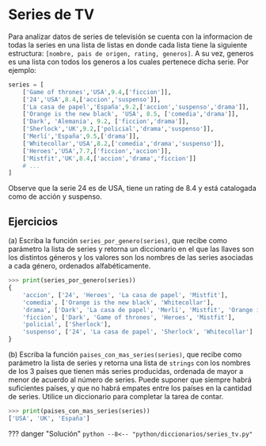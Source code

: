# Series de TV

Para analizar datos de series de televisión se cuenta con la informacion de todas la series en una lista de listas en donde cada lista tiene la siguiente estructura: `[nombre, pais de origen, rating, generos]`. A su vez, generos es una lista con todos los generos a los cuales pertenece dicha serie. Por ejemplo:

```python
series = [
    ['Game of thrones','USA',9.4,['ficcion']],
    ['24','USA',8.4,['accion','suspenso']],
    ['La casa de papel','España',9.2,['accion','suspenso','drama']],
    ['Orange is the new black', 'USA', 8.5, ['comedia','drama']],
    ['Dark', 'Alemania', 9.2, ['ficcion','drama']],
    ['Sherlock','UK',9.2,['policial','drama','suspenso']],
    ['Merlı́','España',9.5,['drama']],
    ['Whitecollar','USA',8.2,['comedia','drama','suspenso']],
    ['Heroes','USA',7.7,['ficcion','accion']],
    ['Mistfit','UK',8.4,['accion','drama','ficcion']]
    # ...
]
```
Observe que la serie 24 es de USA, tiene un rating de 8.4 y está catalogada como de acción y suspenso.

## Ejercicios

(a) Escriba la función `series_por_genero(series)`, que recibe como parámetro la lista de series y retorna un diccionario en el que las llaves son los distintos géneros y los valores son los nombres de las series asociadas a cada género, ordenados alfabéticamente.

```python
>>> print(series_por_genero(series))
{
    'accion', ['24', 'Heroes', 'La casa de papel', 'Mistfit'],
    'comedia', ['Orange is the new black', 'Whitecollar'],
    'drama', ['Dark', 'La casa de papel', 'Merlı́', 'Mistfit', 'Orange is the new black', 'Sherlock', 'Whitecollar'],
    'ficcion', ['Dark', 'Game of thrones', 'Heroes', 'Mistfit'],
    'policial', ['Sherlock'],
    'suspenso', ['24', 'La casa de papel', 'Sherlock', 'Whitecollar']
}
```

(b) Escriba la función `paises_con_mas_series(series)`, que recibe como parámetro la lista de series y retorna una lista de `strings` con los nombres de los 3 paı́ses que tienen más series producidas, ordenada de mayor a menor de acuerdo al número de series. Puede suponer que siempre habrá suficientes paı́ses, y que no habrá empates entre los paı́ses en la cantidad de series. Utilice un diccionario para completar la tarea de contar.

```python
>>> print(paises_con_mas_series(series))
['USA', 'UK', 'España']
```

??? danger "Solución"
    ```python
    --8<-- "python/diccionarios/series_tv.py"
    ```